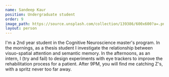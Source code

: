 ```yaml
---
name: Sandeep Kaur
position: Undergraduate student
order: 9
image_path: https://source.unsplash.com/collection/139386/600x600?a=.png
layout: person
---
```

I'm a 2nd year student in the Cognitive Neuroscience master's program. In the mornings, as a thesis student I investigate the relationship between visuo-spatial attention and semantic memory. In the afternoons, as an intern, I (try and fail) to design experiments with eye trackers to improve the rehabilitation process for a patient. After 9PM, you will find me catching Z's, with a spritz never too far away. 
